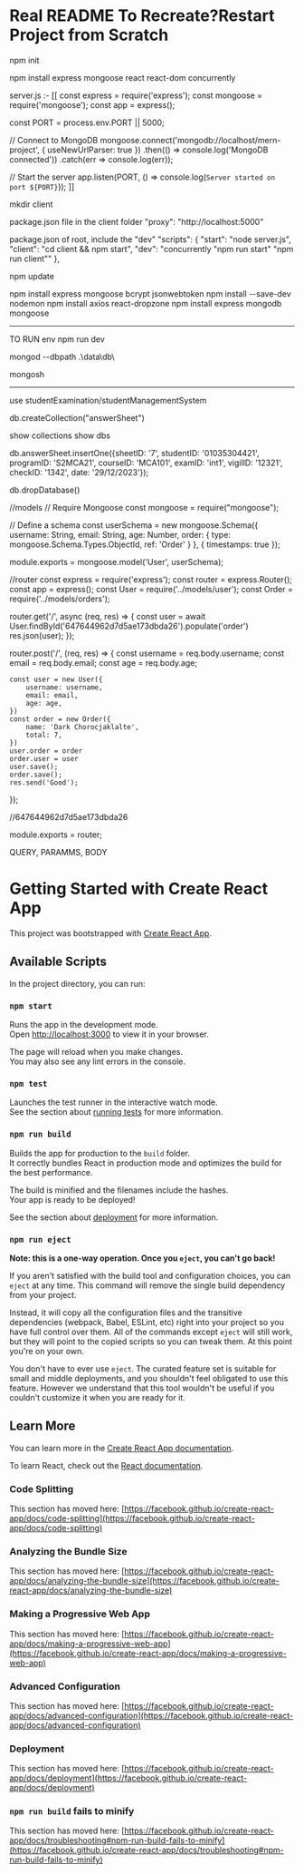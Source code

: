 # Real README To Recreate?Restart Project from Scratch
npm init

npm install express mongoose react react-dom concurrently

server.js :-
[[
const express = require('express');
const mongoose = require('mongoose');
const app = express();

const PORT = process.env.PORT || 5000;

// Connect to MongoDB
mongoose.connect('mongodb://localhost/mern-project', { useNewUrlParser: true })
  .then(() => console.log('MongoDB connected'))
  .catch(err => console.log(err));

// Start the server
app.listen(PORT, () => console.log(`Server started on port ${PORT}`));
]]

mkdir client

package.json file in the client folder
"proxy": "http://localhost:5000"

package.json of root, include the "dev"
"scripts": {
  "start": "node server.js",
  "client": "cd client && npm start",
  "dev": "concurrently \"npm run start\" \"npm run client\""
},

npm update

npm install express mongoose bcrypt jsonwebtoken
npm install --save-dev nodemon
npm install axios react-dropzone
npm install express mongodb mongoose


______________________________
TO RUN env
npm run dev

mongod --dbpath .\data\db\

mongosh
______________________________

use studentExamination/studentManagementSystem

db.createCollection("answerSheet")

show collections
show dbs

db.answerSheet.insertOne({sheetID: '7', studentID: '01035304421', 
programID: 'S2MCA21', courseID: 'MCA101', examID: 'int1', vigilID: '12321', checkID: '1342', date: '29/12/2023'});

db.dropDatabase()

//models
// Require Mongoose
const mongoose = require("mongoose");

// Define a schema
const userSchema = new mongoose.Schema({
  username: String,
  email: String,
  age: Number,
  order: { type: mongoose.Schema.Types.ObjectId, ref: 'Order' }
},
{ timestamps: true }); 

module.exports = mongoose.model('User', userSchema);

//router
const express = require('express');
const router = express.Router();
const app = express();
const User = require('../models/user');
const Order = require('../models/orders');


router.get('/', async (req, res) => {
    const user = await User.findById('647644962d7d5ae173dbda26').populate('order')
    res.json(user);
});

router.post('/', (req, res) => {
    const username = req.body.username;
    const email = req.body.email;
    const age = req.body.age;

    const user = new User({
        username: username,
        email: email,
        age: age,
    })
    const order = new Order({
        name: 'Dark Chorocjaklalte',
        total: 7,
    })
    user.order = order
    order.user = user
    user.save();
    order.save();
    res.send('Good');
});

//647644962d7d5ae173dbda26


module.exports = router;

QUERY, PARAMMS, BODY


# Getting Started with Create React App

This project was bootstrapped with [Create React App](https://github.com/facebook/create-react-app).

## Available Scripts

In the project directory, you can run:

### `npm start`

Runs the app in the development mode.\
Open [http://localhost:3000](http://localhost:3000) to view it in your browser.

The page will reload when you make changes.\
You may also see any lint errors in the console.

### `npm test`

Launches the test runner in the interactive watch mode.\
See the section about [running tests](https://facebook.github.io/create-react-app/docs/running-tests) for more information.

### `npm run build`

Builds the app for production to the `build` folder.\
It correctly bundles React in production mode and optimizes the build for the best performance.

The build is minified and the filenames include the hashes.\
Your app is ready to be deployed!

See the section about [deployment](https://facebook.github.io/create-react-app/docs/deployment) for more information.

### `npm run eject`

**Note: this is a one-way operation. Once you `eject`, you can't go back!**

If you aren't satisfied with the build tool and configuration choices, you can `eject` at any time. This command will remove the single build dependency from your project.

Instead, it will copy all the configuration files and the transitive dependencies (webpack, Babel, ESLint, etc) right into your project so you have full control over them. All of the commands except `eject` will still work, but they will point to the copied scripts so you can tweak them. At this point you're on your own.

You don't have to ever use `eject`. The curated feature set is suitable for small and middle deployments, and you shouldn't feel obligated to use this feature. However we understand that this tool wouldn't be useful if you couldn't customize it when you are ready for it.

## Learn More

You can learn more in the [Create React App documentation](https://facebook.github.io/create-react-app/docs/getting-started).

To learn React, check out the [React documentation](https://reactjs.org/).

### Code Splitting

This section has moved here: [https://facebook.github.io/create-react-app/docs/code-splitting](https://facebook.github.io/create-react-app/docs/code-splitting)

### Analyzing the Bundle Size

This section has moved here: [https://facebook.github.io/create-react-app/docs/analyzing-the-bundle-size](https://facebook.github.io/create-react-app/docs/analyzing-the-bundle-size)

### Making a Progressive Web App

This section has moved here: [https://facebook.github.io/create-react-app/docs/making-a-progressive-web-app](https://facebook.github.io/create-react-app/docs/making-a-progressive-web-app)

### Advanced Configuration

This section has moved here: [https://facebook.github.io/create-react-app/docs/advanced-configuration](https://facebook.github.io/create-react-app/docs/advanced-configuration)

### Deployment

This section has moved here: [https://facebook.github.io/create-react-app/docs/deployment](https://facebook.github.io/create-react-app/docs/deployment)

### `npm run build` fails to minify

This section has moved here: [https://facebook.github.io/create-react-app/docs/troubleshooting#npm-run-build-fails-to-minify](https://facebook.github.io/create-react-app/docs/troubleshooting#npm-run-build-fails-to-minify)
